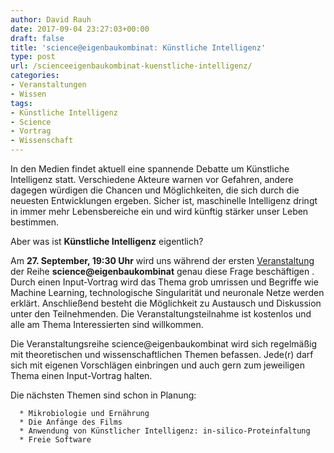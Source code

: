 ```yaml
---
author: David Rauh
date: 2017-09-04 23:27:03+00:00
draft: false
title: 'science@eigenbaukombinat: Künstliche Intelligenz'
type: post
url: /scienceeigenbaukombinat-kuenstliche-intelligenz/
categories:
- Veranstaltungen
- Wissen
tags:
- Künstliche Intelligenz
- Science
- Vortrag
- Wissenschaft
---
```


In den Medien findet aktuell eine spannende Debatte um Künstliche Intelligenz statt. Verschiedene Akteure warnen vor Gefahren, andere dagegen würdigen die Chancen und Möglichkeiten, die sich durch die neuesten Entwicklungen ergeben. Sicher ist, maschinelle Intelligenz dringt in immer mehr Lebensbereiche ein und wird künftig stärker unser Leben bestimmen.

Aber was ist **Künstliche Intelligenz** eigentlich?

Am **27. September, 19:30 Uhr** wird uns während der ersten [Veranstaltung](https://www.facebook.com/events/1475880035799536) der Reihe **science@eigenbaukombinat** genau diese Frage beschäftigen . Durch einen Input-Vortrag wird das Thema grob umrissen und Begriffe wie Machine Learning, technologische Singularität und neuronale Netze werden erklärt. Anschließend besteht die Möglichkeit zu Austausch und Diskussion unter den Teilnehmenden. Die Veranstaltungsteilnahme ist kostenlos und alle am Thema Interessierten sind willkommen.

Die Veranstaltungsreihe science@eigenbaukombinat wird sich regelmäßig mit theoretischen und wissenschaftlichen Themen befassen. Jede(r) darf sich mit eigenen Vorschlägen einbringen und auch gern zum jeweiligen Thema einen Input-Vortrag halten.

Die nächsten Themen sind schon in Planung:



 	  * Mikrobiologie und Ernährung
 	  * Die Anfänge des Films
 	  * Anwendung von Künstlicher Intelligenz: in-silico-Proteinfaltung
 	  * Freie Software




